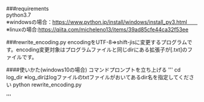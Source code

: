 
###requirements  
python3.7  
※windowsの場合：https://www.python.jp/install/windows/install_py3.html　　
※linuxの場合:https://qiita.com/micheleno13/items/39ad85cfe44ca32f53ee


###rewrite_encoding.py
encodingをUTF-8⇒shift-jisに変更するプログラムです。encoding変更対象はプログラムファイルと同じdirにある拡張子が[.txt]のファイルです。
  
####使いかた(windows10の場合)
コマンドプロンプトを立ち上げる
'''
cd log_dir
※log_dirはlogファイルのtxtファイルがおいてあるdir名を指定してください
python rewrite_encoding.py

'''


 
